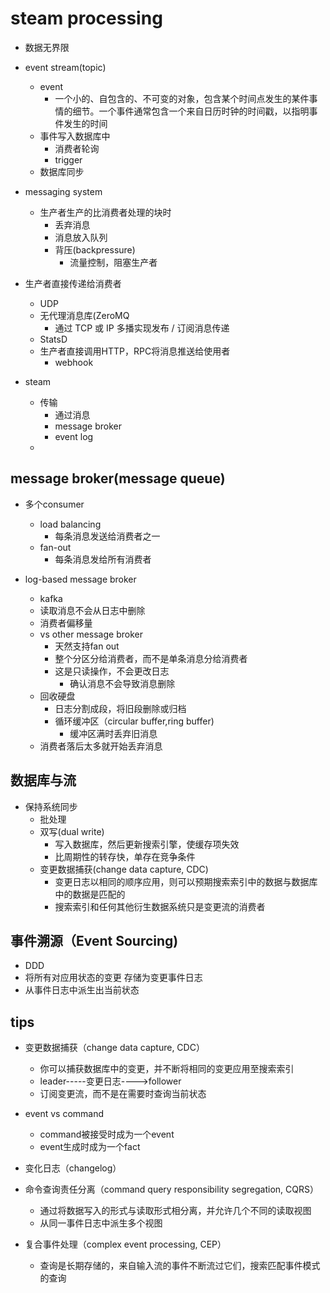 # steam processing
+ 数据无界限

+ event stream(topic)
    + event
        + 一个小的、自包含的、不可变的对象，包含某个时间点发生的某件事情的细节。一个事件通常包含一个来自日历时钟的时间戳，以指明事件发生的时间
    + 事件写入数据库中
        + 消费者轮询
        + trigger
    + 数据库同步

+ messaging system
    + 生产者生产的比消费者处理的块时
        + 丢弃消息
        + 消息放入队列
        + 背压(backpressure)
            + 流量控制，阻塞生产者

+ 生产者直接传递给消费者
    + UDP
    + 无代理消息库(ZeroMQ
        + 通过 TCP 或 IP 多播实现发布 / 订阅消息传递
    + StatsD
    + 生产者直接调用HTTP，RPC将消息推送给使用者
        + webhook

+ steam
    + 传输
        + 通过消息
        + message broker
        + event log
    + 

## message broker(message queue)
+ 多个consumer
    + load balancing
        + 每条消息发送给消费者之一
    + fan-out
        + 每条消息发给所有消费者

+ log-based message broker
    + kafka
    + 读取消息不会从日志中删除
    + 消费者偏移量
    + vs other message broker
        + 天然支持fan out
        + 整个分区分给消费者，而不是单条消息分给消费者
        + 这是只读操作，不会更改日志
            + 确认消息不会导致消息删除
    + 回收硬盘
        + 日志分割成段，将旧段删除或归档
        + 循环缓冲区（circular buffer,ring buffer)
            + 缓冲区满时丢弃旧消息
    + 消费者落后太多就开始丢弃消息
        
## 数据库与流
+ 保持系统同步
    + 批处理
    + 双写(dual write)
        + 写入数据库，然后更新搜索引擎，使缓存项失效
        + 比周期性的转存快，单存在竞争条件
    + 变更数据捕获(change data capture, CDC)
        + 变更日志以相同的顺序应用，则可以预期搜索索引中的数据与数据库中的数据是匹配的
        + 搜索索引和任何其他衍生数据系统只是变更流的消费者

## 事件溯源（Event Sourcing) 
+ DDD
+ 将所有对应用状态的变更 存储为变更事件日志
+ 从事件日志中派生出当前状态

## tips

+ 变更数据捕获（change data capture, CDC）
    + 你可以捕获数据库中的变更，并不断将相同的变更应用至搜索索引
    + leader-----变更日志---->follower
    + 订阅变更流，而不是在需要时查询当前状态

+ event vs command
    + command被接受时成为一个event
    + event生成时成为一个fact

+ 变化日志（changelog）

+ 命令查询责任分离（command query responsibility segregation, CQRS）
    + 通过将数据写入的形式与读取形式相分离，并允许几个不同的读取视图
    + 从同一事件日志中派生多个视图

+ 复合事件处理（complex event processing, CEP）
    + 查询是长期存储的，来自输入流的事件不断流过它们，搜索匹配事件模式的查询